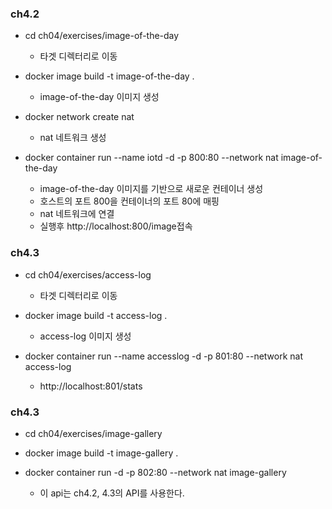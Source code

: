 ### ch4.2
  - cd ch04/exercises/image-of-the-day 
    - 타겟 디렉터리로 이동  
  
  - docker image build -t image-of-the-day .  
    - image-of-the-day 이미지 생성  
  
  - docker network create nat  
    - nat 네트워크 생성  
  
  - docker container run --name iotd -d -p 800:80 --network nat image-of-the-day  
    - image-of-the-day 이미지를 기반으로 새로운 컨테이너 생성  
    - 호스트의 포트 800을 컨테이너의 포트 80에 매핑  
    - nat 네트워크에 연결  
    - 실행후 http://localhost:800/image접속  
  
### ch4.3
- cd ch04/exercises/access-log  
  - 타겟 디렉터리로 이동  

- docker image build -t access-log .  
  - access-log 이미지 생성  

- docker container run --name accesslog -d -p 801:80 --network nat access-log  
  - http://localhost:801/stats  

### ch4.3
- cd ch04/exercises/image-gallery  

- docker image build -t image-gallery .  

- docker container run -d -p 802:80 --network nat image-gallery  
  - 이 api는 ch4.2, 4.3의 API를 사용한다.  
